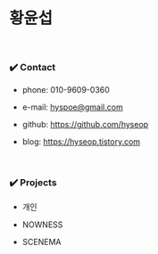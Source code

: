 # 황윤섭

</br>

### ✔️ Contact

- phone: 010-9609-0360
  
- e-mail: hyspoe@gmail.com

- github: https://github.com/hyseop
  
- blog: https://hyseop.tistory.com
  

</br>

### ✔️ Projects
- 개인

- NOWNESS

- SCENEMA

